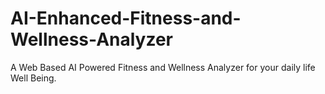 # AI-Enhanced-Fitness-and-Wellness-Analyzer
A Web Based AI Powered Fitness and Wellness Analyzer for your daily life Well Being.
